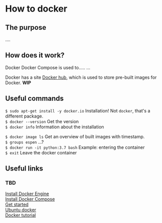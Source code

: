 # How to docker

## The purpose
....

## How does it work?
Docker
Docker Compose is used to.....
...

Docker has a site [Docker hub](https://hub.docker.com/), which is used to store pre-built images for Docker. **WIP**



## Useful commands
`$ sudo apt-get install -y docker.io` Installation! Not `docker`, that's a different package.  
`$ docker --version` Get the version  
`$ docker info` Information about the installation  

`$ docker image ls` Get an overview of built images with timestamp.  
`$ groups espen` ...?  
`$ docker run -it python:3.7 bash` Example: entering the container  
`$ exit` Leave the docker container  


## Useful links

### TBD
[Install Docker Engine](https://www.tutorialspoint.com/ubuntu/ubuntu_docker.htm)  
[Install Docker Compose](https://docs.docker.com/compose/install/)  
[Get started](https://docs.docker.com/get-started/)  
[Ubuntu docker](https://www.tutorialspoint.com/ubuntu/ubuntu_docker.htm)  
[Docker tutorial](https://docker-curriculum.com/)  
